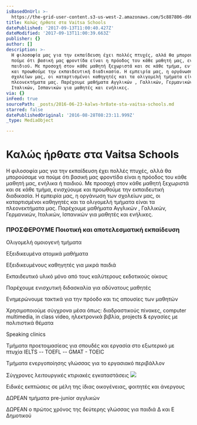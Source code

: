 ```yaml
---
isBasedOnUrl: >-
  https://the-grid-user-content.s3-us-west-2.amazonaws.com/5c887806-d66f-4faa-95fa-ce3d552d5931.jpg
title: Καλώς ήρθατε στα Vaitsa Schools
datePublished: '2017-09-13T11:00:40.427Z'
dateModified: '2017-09-13T11:00:39.663Z'
publisher: {}
author: []
description: >-
  Η φιλοσοφία μας για την εκπαίδευση έχει πολλές πτυχές, αλλά θα μπορούσαμε να
  πούμε ότι βασική μας φροντίδα είναι η πρόοδος του κάθε μαθητή μας, ενήλικα ή
  παιδιού. Με προσοχή στον κάθε μαθητή ξεχωριστά και σε κάθε τμήμα, ενισχύουμε
  και προωθούμε την εκπαιδευτική διαδικασία. Η εμπειρία μας, η οργάνωση των
  σχολείων μας, οι καταρτισμένοι καθηγητές και τα ολιγομελή τμήματα είναι τα
  πλεονεκτήματα μας. Παρέχουμε μαθήματα Αγγλικών , Γαλλικών, Γερμανικών,
  Ιταλικών, Ισπανικών για μαθητές και ενήλικες.
via: {}
inFeed: true
sourcePath: _posts/2016-06-23-kalws-hr8ate-sta-vaitsa-schools.md
starred: false
datePublishedOriginal: '2016-08-28T08:23:11.999Z'
_type: MediaObject

---
```

# **Καλώς ήρθατε στα Vaitsa Schools**

Η φιλοσοφία μας για την εκπαίδευση έχει πολλές πτυχές, αλλά θα μπορούσαμε να πούμε ότι βασική μας φροντίδα είναι η πρόοδος του κάθε μαθητή μας, ενήλικα ή παιδιού. Με προσοχή στον κάθε μαθητή ξεχωριστά και σε κάθε τμήμα, ενισχύουμε και προωθούμε την εκπαιδευτική διαδικασία. Η εμπειρία μας, η οργάνωση των σχολείων μας, οι καταρτισμένοι καθηγητές και τα ολιγομελή τμήματα είναι τα πλεονεκτήματα μας. Παρέχουμε μαθήματα Αγγλικών , Γαλλικών, Γερμανικών, Ιταλικών, Ισπανικών για μαθητές και ενήλικες.

### ΠΡΟΣΦΕΡΟΥΜΕ Ποιοτική και αποτελεσματική εκπαίδευση

Ολιγομελή ομοιογενή τμήματα

Εξειδικευμένα ατομικά μαθήματα

Εξειδικευμένους καθηγητές για μικρά παιδιά

Eκπαιδευτικό υλικό μόνο από τους καλύτερους εκδοτικούς οίκους

Παρέχουμε ενισχυτική διδασκαλία για αδύνατους μαθητές

Ενημερώνουμε τακτικά για την πρόοδο και τις απουσίες των μαθητών

Χρησιμοποιούμε σύγχρονα μέσα όπως: διαδραστικούς πίνακες, computer multimedia, in class video, ηλεκτρονικά βιβλία, projects & εργασίες με πολιτιστικά θέματα

Speaking clinics

Τμήματα προετοιμασίεας για σπουδές και εργασία στο εξωτερικό με πτυχία IELTS -- TOEFL -- GMAT - TOEIC

Τμήματα ενεργοποίησης γλώσσας για το εργασιακό περιβάλλον

Σύγχρονες λειτουργικές κτιριακές εγκαταστάσεις
![](https://the-grid-user-content.s3-us-west-2.amazonaws.com/6e1e6bca-fcf9-41d4-8925-2c65a92c3f41.jpg)

Ειδικές εκπτώσεις σε μέλη της ίδιας οικογένειας, φοιτητές και άνεργους

ΔΩΡΕΑΝ τμήματα pre-junior αγγλικών

ΔΩΡΕΑΝ ο πρώτος χρόνος της δεύτερης γλώσσας για παιδιά Δ και Ε Δημοτικού